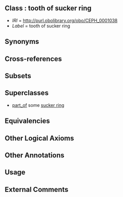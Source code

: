 
## Class : tooth of sucker ring

 * *IRI* = http://purl.obolibrary.org/obo/CEPH_0001038
 * *Label* = tooth of sucker ring

## Synonyms


## Cross-references


## Subsets


## Superclasses

 * [part_of](../../BFO/50/BFO_0000050.md) some [sucker ring](../../CEPH/36/CEPH_0000136.md)

## Equivalencies


## Other Logical Axioms


## Other Annotations


## Usage


## External Comments

